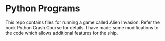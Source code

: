 # Python Programs

This repo contains files for running a game called Alien Invasion. Refer the book Python Crash Course for details.
I have made some modifications to the code which allows additional features for the ship.
